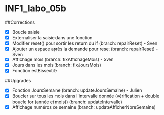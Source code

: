 # INF1_labo_05b                                                                                                                                                       
##Corrections                                                                                                                                                         
- [x] Boucle saisie                                                                                                                                                   
- [x] Externaliser la saisie dans une fonction
- [x] Modifier reset() pour sortir les return du if (branch: repairReset) - Sven
- [x] Ajouter un espace après la demande pour reset (branch: repairReset) - Sven
- [x] Affichage mois (branch: fixAffichageMois)                           - Sven
- [x] Jours dans les mois (branch: fixJoursMois)
- [x] Fonction estBissextile

##Upgrades                                                                                                                       
- [x] Fonction JoursSemaine (branch: updateJoursSemaine)                  - Julien
- [x] Boucler sur tous les mois dans l'intervalle donnée (vérification + double boucle for (année et mois)) (branch: updateIntervalle) 
- [x] Affichage numéros de semaine (branch: updateAfficherNbreSemaine)
